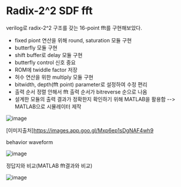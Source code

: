 # Radix-2^2 SDF fft

verilog로 radix-2^2 구조를 갖는 16-point fft를 구현해보았다.
- fixed piont 연산을 위해 round, saturation 모듈 구현
- butterfly 모듈 구현
- shift buffer로 delay 모듈 구현
- butterfly control 신호 중요
- ROM에 twiddle factor 저장
- 허수 연산을 위한 multiply 모듈 구현
- bitwidth, depth(fft point) parameter로 설정하여 수정 편리
- 출력 순서 정렬 안해서 fft 출력 순서가 bitreverse 순으로 나옴
- 설계한 모듈의 출력 결과가 정확한지 확인하기 위해 MATLAB을 활용함 --> MATLAB으로 시뮬레이터 제작

![image](https://github.com/user-attachments/assets/00c6ff1d-0757-42dc-84cf-85288fa654f4)

[이미지출처]https://images.app.goo.gl/Mxp6ep1sDgNAF4wh9



behavior waveform

![image](https://github.com/user-attachments/assets/96b1d4fb-13fc-47d2-9ee2-c4737992fabd)

정답지와 비교(MATLAB fft결과와 비교)

![image](https://github.com/user-attachments/assets/fbd586f6-15ae-4979-813b-7de6fa12399e)
